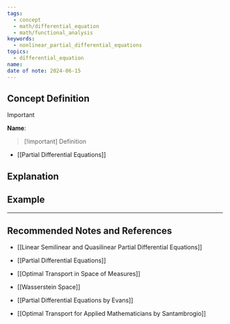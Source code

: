 ```yaml
---
tags:
  - concept
  - math/differential_equation
  - math/functional_analysis
keywords:
  - nonlinear_partial_differential_equations
topics:
  - differential_equation
name: 
date of note: 2024-06-15
---
```


## Concept Definition

>[!important]
>**Name**: 


>[!important] Definition
>

- [[Partial Differential Equations]]









## Explanation



## Example







-----------
##  Recommended Notes and References


- [[Linear Semilinear and Quasilinear Partial Differential Equations]]
- [[Partial Differential Equations]]


- [[Optimal Transport in Space of Measures]]
- [[Wasserstein Space]]

- [[Partial Differential Equations by Evans]]
- [[Optimal Transport for Applied Mathematicians by Santambrogio]]